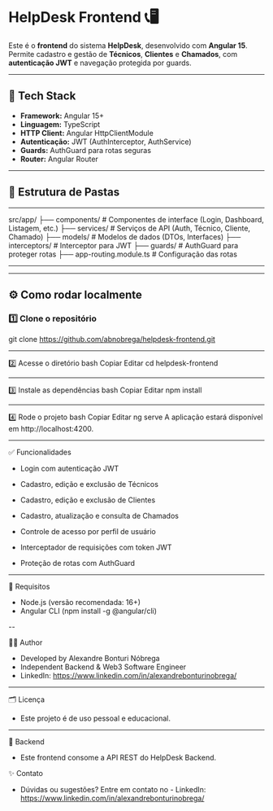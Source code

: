 # HelpDesk Frontend 📞🖥️

Este é o **frontend** do sistema **HelpDesk**, desenvolvido com **Angular 15**.  
Permite cadastro e gestão de **Técnicos**, **Clientes** e **Chamados**, com **autenticação JWT** e navegação protegida por guards.

---

## 🚀 Tech Stack

- **Framework:** Angular 15+
- **Linguagem:** TypeScript
- **HTTP Client:** Angular HttpClientModule
- **Autenticação:** JWT (AuthInterceptor, AuthService)
- **Guards:** AuthGuard para rotas seguras
- **Router:** Angular Router

---

## 📂 Estrutura de Pastas

--- 

src/app/
├── components/ # Componentes de interface (Login, Dashboard, Listagem, etc.)
├── services/ # Serviços de API (Auth, Técnico, Cliente, Chamado)
├── models/ # Modelos de dados (DTOs, Interfaces)
├── interceptors/ # Interceptor para JWT
├── guards/ # AuthGuard para proteger rotas
├── app-routing.module.ts # Configuração das rotas

---


---

## ⚙️ Como rodar localmente

### 1️⃣ Clone o repositório

git clone https://github.com/abnobrega/helpdesk-frontend.git

---

2️⃣ Acesse o diretório
bash
Copiar
Editar
cd helpdesk-frontend

---

3️⃣ Instale as dependências
bash
Copiar
Editar
npm install

---

4️⃣ Rode o projeto
bash
Copiar
Editar
ng serve
A aplicação estará disponível em http://localhost:4200.

---

✅ Funcionalidades
- Login com autenticação JWT

- Cadastro, edição e exclusão de Técnicos

- Cadastro, edição e exclusão de Clientes

- Cadastro, atualização e consulta de Chamados

- Controle de acesso por perfil de usuário

- Interceptador de requisições com token JWT

- Proteção de rotas com AuthGuard

---

🧩 Requisitos
- Node.js (versão recomendada: 16+)
- Angular CLI (npm install -g @angular/cli)

--

👨‍💻 Author
- Developed by Alexandre Bonturi Nóbrega
- Independent Backend & Web3 Software Engineer
- LinkedIn: https://www.linkedin.com/in/alexandrebonturinobrega/

---

🗂️ Licença
- Este projeto é de uso pessoal e educacional.

---

📣 Backend
- Este frontend consome a API REST do HelpDesk Backend.

✨ Contato
- Dúvidas ou sugestões? Entre em contato no - LinkedIn: https://www.linkedin.com/in/alexandrebonturinobrega/
